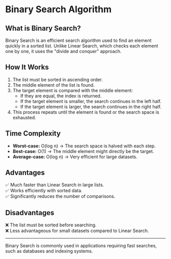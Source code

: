 
# Binary Search Algorithm

## What is Binary Search?

Binary Search is an efficient search algorithm used to find an element quickly in a sorted list. Unlike Linear Search, which checks each element one by one, it uses the "divide and conquer" approach.

## How It Works

1. The list must be sorted in ascending order.
2. The middle element of the list is found.
3. The target element is compared with the middle element:
   - If they are equal, the index is returned.
   - If the target element is smaller, the search continues in the left half.
   - If the target element is larger, the search continues in the right half.
4. This process repeats until the element is found or the search space is exhausted.

## Time Complexity

- **Worst-case:** O(log n) → The search space is halved with each step.
- **Best-case:** O(1) → The middle element might directly be the target.
- **Average-case:** O(log n) → Very efficient for large datasets.

## Advantages

✅ Much faster than Linear Search in large lists.  
✅ Works efficiently with sorted data.  
✅ Significantly reduces the number of comparisons.  

## Disadvantages

❌ The list must be sorted before searching.  
❌ Less advantageous for small datasets compared to Linear Search.  

---
Binary Search is commonly used in applications requiring fast searches, such as databases and indexing systems.
